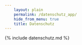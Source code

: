```yaml
---
    layout: plain
    permalink: /datenschutz_app/
    hide_from_menu: true
    title: Datenschutz
---
```


{% include datenschutz.md %}